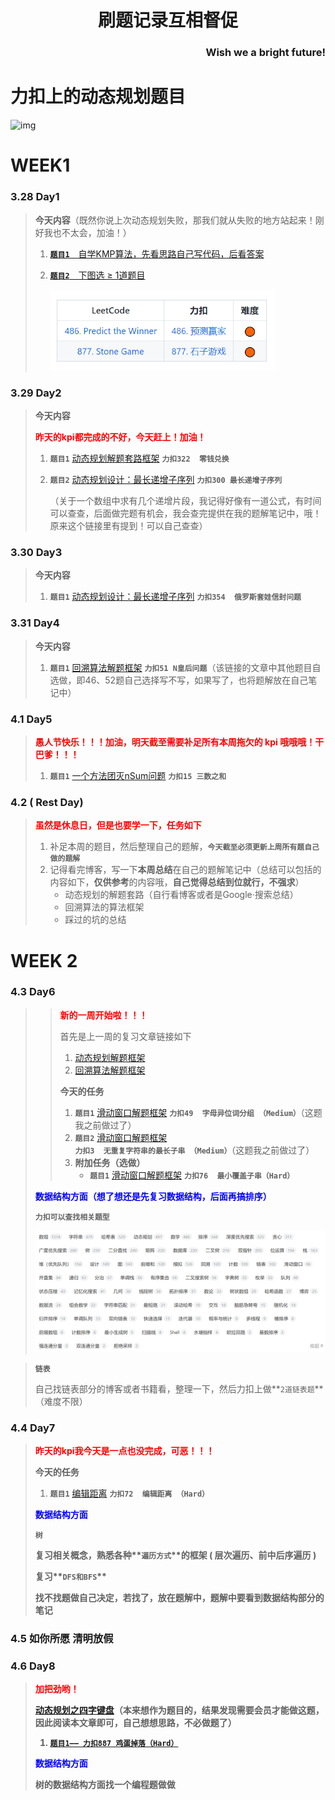 <h1 align="center"> 刷题记录互相督促</h1>

<h3 align="right">Wish we a bright future! </h3>

# 力扣上的动态规划题目

![img](https://pic2.zhimg.com/v2-95319a545796ddd0fbebf5840a12f8f5_r.jpg)

# WEEK1

### 3.28 Day1

> **今天内容**（既然你说上次动态规划失败，那我们就从失败的地方站起来！刚好我也不太会，加油！）
>
> 1. [**`题目1`**&emsp;自学KMP算法，先看思路自己写代码，后看答案](https://github.com/labuladong/fucking-algorithm/blob/master/%E5%8A%A8%E6%80%81%E8%A7%84%E5%88%92%E7%B3%BB%E5%88%97/%E5%8A%A8%E6%80%81%E8%A7%84%E5%88%92%E4%B9%8BKMP%E5%AD%97%E7%AC%A6%E5%8C%B9%E9%85%8D%E7%AE%97%E6%B3%95.md)
>
> 2. [**`题目2`**&emsp;下图选 ≥ 1道题目](https://github.com/labuladong/fucking-algorithm/blob/master/%E5%8A%A8%E6%80%81%E8%A7%84%E5%88%92%E7%B3%BB%E5%88%97/%E5%8A%A8%E6%80%81%E8%A7%84%E5%88%92%E4%B9%8B%E5%8D%9A%E5%BC%88%E9%97%AE%E9%A2%98.md)
>
>    <img src="assets/image-20230327211947003.png" alt="image-20230327211947003" style="zoom: 67%;" />

### 3.29 Day2

> **今天内容**   
>
> <p style="color:red" ><b>昨天的kpi都完成的不好，今天赶上！加油！</b></p>
>
> 1. **`题目1`** [动态规划解题套路框架](https://labuladong.github.io/algo/di-ling-zh-bfe1b/dong-tai-g-1e688/)  **`力扣322  零钱兑换`**
>
> 2. **`题目2`**  [动态规划设计：最长递增子序列](https://labuladong.github.io/algo/di-er-zhan-a01c6/dong-tai-g-a223e/dong-tai-g-6ea57/)  **`力扣300 最长递增子序列`**
>
>    （关于一个数组中求有几个递增片段，我记得好像有一道公式，有时间可以查查，后面做完题有机会，我会查完提供在我的题解笔记中，哦！原来这个链接里有提到！可以自己查查）

### 3.30 Day3

> **今天内容**   
>
> 1. **`题目1`** [动态规划设计：最长递增子序列](https://labuladong.github.io/algo/di-er-zhan-a01c6/dong-tai-g-a223e/dong-tai-g-6ea57/)   **`力扣354  俄罗斯套娃信封问题`**

### 3.31 Day4

> **今天内容**   
>
> 1. **`题目1`**  [回溯算法解题框架](https://labuladong.github.io/algo/di-ling-zh-bfe1b/hui-su-sua-c26da/)  **`力扣51 N皇后问题`**（该链接的文章中其他题目自选做，即46、52题自己选择写不写，如果写了，也将题解放在自己笔记中）

### 4.1 Day5

> <p style="color:red" ><b>愚人节快乐！！！加油，明天截至需要补足所有本周拖欠的 kpi 哦哦哦！干巴爹！！！</b></p>
>
> 1. **`题目1`** [一个方法团灭nSum问题](https://labuladong.github.io/algo/di-ling-zh-bfe1b/yi-ge-fang-894da/)   **`力扣15 三数之和`**

### 4.2 ( Rest Day)

> <p style="color:red" ><b>虽然是休息日，但是也要学一下，任务如下</b></p>
>
> 1. 补足本周的题目，然后整理自己的题解，**`今天截至必须更新上周所有题自己做的题解`**
> 2. 记得看完博客，写一下**本周总结**在自己的题解笔记中（总结可以包括的内容如下，**仅供参考**的内容哦，**自己觉得总结到位就行，不强求**）
>    - 动态规划的解题套路（自行看博客或者是Google·搜索总结）
>    - 回溯算法的算法框架
>    - 踩过的坑的总结



# WEEK 2

### 4.3 Day6 

> > <p style="color:red" ><b>新的一周开始啦！！！</b></p>
> >
> > 首先是上一周的复习文章链接如下
> >
> > 1. [动态规划解题框架](https://github.com/jiajunhua/labuladong-fucking-algorithm/blob/master/%E5%8A%A8%E6%80%81%E8%A7%84%E5%88%92%E7%B3%BB%E5%88%97/%E5%8A%A8%E6%80%81%E8%A7%84%E5%88%92%E8%AF%A6%E8%A7%A3%E8%BF%9B%E9%98%B6.md)
> > 2. [回溯算法解题框架](https://github.com/jiajunhua/labuladong-fucking-algorithm/blob/master/%E7%AE%97%E6%B3%95%E6%80%9D%E7%BB%B4%E7%B3%BB%E5%88%97/%E5%9B%9E%E6%BA%AF%E7%AE%97%E6%B3%95%E8%AF%A6%E8%A7%A3%E4%BF%AE%E8%AE%A2%E7%89%88.md)
> >
> > **今天的任务**
> >
> > 1. **`题目1`** [滑动窗口解题框架](https://github.com/jiajunhua/labuladong-fucking-algorithm/blob/master/%E7%AE%97%E6%B3%95%E6%80%9D%E7%BB%B4%E7%B3%BB%E5%88%97/%E6%BB%91%E5%8A%A8%E7%AA%97%E5%8F%A3%E6%8A%80%E5%B7%A7.md)  **`力扣49  字母异位词分组 （Medium）`**（这题我之前做过了）
> > 2. **`题目2`** [滑动窗口解题框架](https://github.com/jiajunhua/labuladong-fucking-algorithm/blob/master/%E7%AE%97%E6%B3%95%E6%80%9D%E7%BB%B4%E7%B3%BB%E5%88%97/%E6%BB%91%E5%8A%A8%E7%AA%97%E5%8F%A3%E6%8A%80%E5%B7%A7.md)  **`力扣3  无重复字符串的最长子串 （Medium）`**（这题我之前做过了）
> > 3. **附加任务（选做）**
> >    - **`题目1`** [滑动窗口解题框架](https://github.com/jiajunhua/labuladong-fucking-algorithm/blob/master/%E7%AE%97%E6%B3%95%E6%80%9D%E7%BB%B4%E7%B3%BB%E5%88%97/%E6%BB%91%E5%8A%A8%E7%AA%97%E5%8F%A3%E6%8A%80%E5%B7%A7.md)  **`力扣76  最小覆盖子串（Hard）`**
>
> <p style="color:blue" ><b>数据结构方面（想了想还是先复习数据结构，后面再搞排序）</b></p>
>
> **`力扣可以查找相关题型`**
>
> ![image-20230403091424185](assets/image-20230403091424185.png)
>

> **`链表`**
>
> 自己找链表部分的博客或者书籍看，整理一下，然后力扣上做**`2道链表题`**（难度不限）

### 4.4 Day7

> <p style="color:red"><b>昨天的kpi我今天是一点也没完成，可恶！！！</b></p>
>
> **今天的任务**
>
> 1. **`题目1`** [编辑距离](https://github.com/jiajunhua/labuladong-fucking-algorithm/blob/master/%E5%8A%A8%E6%80%81%E8%A7%84%E5%88%92%E7%B3%BB%E5%88%97/%E7%BC%96%E8%BE%91%E8%B7%9D%E7%A6%BB.md)  **`力扣72  编辑距离 （Hard）`**
> 
> <p style="color:blue"><b>数据结构方面</bb></p>
> 
>**`树`**
> 
>复习相关概念，熟悉各种**`遍历方式`**的框架 ( 层次遍历、前中后序遍历 )
> 
>复习**`DFS和BFS`**
> 
>找不找题做自己决定，若找了，放在题解中，题解中要看到数据结构部分的笔记

### 4.5 如你所愿 清明放假

### 4.6 Day8

> <p style="color:red"><b>加把劲哟！</b></p>
>
> [动态规划之四字键盘](https://github.com/jiajunhua/labuladong-fucking-algorithm/blob/master/%E5%8A%A8%E6%80%81%E8%A7%84%E5%88%92%E7%B3%BB%E5%88%97/%E5%8A%A8%E6%80%81%E8%A7%84%E5%88%92%E4%B9%8B%E5%9B%9B%E9%94%AE%E9%94%AE%E7%9B%98.md)（本来想作为题目的，结果发现需要会员才能做这题，因此阅读本文章即可，自己想想思路，不必做题了）
>
> 1. [**`题目1—— 力扣887 鸡蛋掉落（Hard）`**](https://github.com/jiajunhua/labuladong-fucking-algorithm/blob/master/%E5%8A%A8%E6%80%81%E8%A7%84%E5%88%92%E7%B3%BB%E5%88%97/%E9%AB%98%E6%A5%BC%E6%89%94%E9%B8%A1%E8%9B%8B%E9%97%AE%E9%A2%98.md)
>
> <p style="color:blue"><b>数据结构方面</bb></p>
>
> 树的数据结构方面找一个编程题做做

